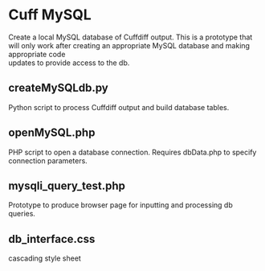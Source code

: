 # Cuff MySQL

Create a local MySQL database of Cuffdiff output.
This is a prototype that will only work after creating an appropriate MySQL database and making appropriate code  
updates to provide access to the db.

## createMySQLdb.py
Python script to process Cuffdiff output and build database tables.  

## openMySQL.php
PHP script to open a database connection. Requires dbData.php to specify connection parameters.  

## mysqli_query_test.php
Prototype to produce browser page for inputting and processing db queries.  

## db_interface.css 
cascading style sheet  

